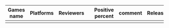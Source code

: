 | **Games name** | Platforms | Reviewers |      | Positive percent | comment | Released | Price | Discount | Discounted price | Type | URL  | All_tags |
| -------------- | --------- | --------- | ---- | ---------------- | ------- | -------- | ----- | -------- | ---------------- | ---- | ---- | -------- |
|                |           |           |      |                  |         |          |       |          |                  |      |      |          |